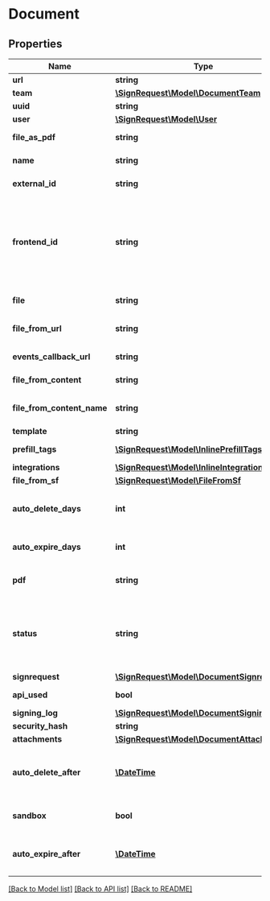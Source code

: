 # Document

## Properties
Name | Type | Description | Notes
------------ | ------------- | ------------- | -------------
**url** | **string** |  | [optional] 
**team** | [**\SignRequest\Model\DocumentTeam**](DocumentTeam.md) |  | [optional] 
**uuid** | **string** |  | [optional] 
**user** | [**\SignRequest\Model\User**](User.md) |  | [optional] 
**file_as_pdf** | **string** | Temporary URL to original file as PDF, expires in five minutes | [optional] 
**name** | **string** | Defaults to filename, including extension | [optional] 
**external_id** | **string** | ID used to reference document in external system | [optional] 
**frontend_id** | **string** | Shared secret used in conjunction with &lt;a href&#x3D;\&quot;#section/Frontend-API/SignRequest-js-client-(beta)\&quot;&gt;SignRequest-js client&lt;/a&gt; to grant user access to a document that&#39;s not a member of the document&#39;s team | [optional] 
**file** | **string** | Temporary URL to original file, expires in five minutes | [optional] 
**file_from_url** | **string** | Publicly accessible URL of document to be downloaded by SignRequest | [optional] 
**events_callback_url** | **string** | URL at which to receive [event callbacks](#section/Events/Events-callback) for this document | [optional] 
**file_from_content** | **string** | Base64 encoded document content | [optional] 
**file_from_content_name** | **string** | Filename, including extension. Required when using &#x60;file_from_content&#x60;. | [optional] 
**template** | **string** |  | [optional] 
**prefill_tags** | [**\SignRequest\Model\InlinePrefillTags[]**](InlinePrefillTags.md) | Prefill signer input data, see [prefill tags](#section/Preparing-a-document/Prefill-tags-templates) | [optional] 
**integrations** | [**\SignRequest\Model\InlineIntegrationData[]**](InlineIntegrationData.md) |  | [optional] 
**file_from_sf** | [**\SignRequest\Model\FileFromSf**](FileFromSf.md) |  | [optional] 
**auto_delete_days** | **int** | Number of days after which a finished document (signed/cancelled/declined) will be automatically deleted | [optional] 
**auto_expire_days** | **int** | Number of days after which a non finished document will be automatically expired | [optional] 
**pdf** | **string** | Temporary URL to signed document as PDF, expires in five minutes | [optional] 
**status** | **string** | &#x60;co&#x60;: converting, &#x60;ne&#x60;: new, &#x60;se&#x60;: sent, &#x60;vi&#x60;: viewed, &#x60;si&#x60;: signed, &#x60;do&#x60;: downloaded, &#x60;sd&#x60;: signed and downloaded, &#x60;ca&#x60;: cancelled, &#x60;de&#x60;: declined, &#x60;ec&#x60;: error converting, &#x60;es&#x60;: error sending, &#x60;xp&#x60;: expired | [optional] 
**signrequest** | [**\SignRequest\Model\DocumentSignrequest**](DocumentSignrequest.md) |  | [optional] 
**api_used** | **bool** | Indicates whether document was created using the API | [optional] 
**signing_log** | [**\SignRequest\Model\DocumentSigningLog**](DocumentSigningLog.md) |  | [optional] 
**security_hash** | **string** | SHA256 hash of PDF contents | [optional] 
**attachments** | [**\SignRequest\Model\DocumentAttachment[]**](DocumentAttachment.md) |  | [optional] 
**auto_delete_after** | [**\DateTime**](\DateTime.md) | Date and time calculated using &#x60;auto_delete_days&#x60; after which a finished document (signed/cancelled/declined) will be automatically deleted | [optional] 
**sandbox** | **bool** | Indicates whether document was created as part of a sandbox team | [optional] 
**auto_expire_after** | [**\DateTime**](\DateTime.md) | Date and time calculated using &#x60;auto_expire_days&#x60; after which a non finished document will be automatically expired | [optional] 

[[Back to Model list]](../README.md#documentation-for-models) [[Back to API list]](../README.md#documentation-for-api-endpoints) [[Back to README]](../README.md)


